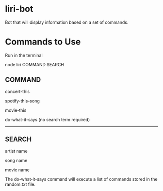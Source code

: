 # liri-bot
Bot that will display information based on a set of commands.

# Commands to Use
Run in the terminal

node liri COMMAND SEARCH
  ## COMMAND
  
  concert-this
  
  spotify-this-song
  
  movie-this
  
  do-what-it-says (no search term required)
  
-------------
  ## SEARCH
  
  artist name
  
  song name
  
  movie name
  
  
The do-what-it-says command will execute a list of commands stored in the random.txt file.
  
  
